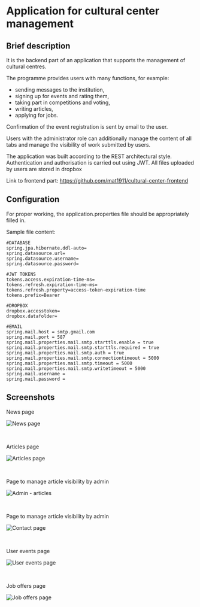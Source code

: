 # Application for cultural center management

## Brief description

It is the backend part of an application that supports the management of cultural centres. 

The programme provides users with many functions, for example:
* sending messages to the institution,
* signing up for events and rating them,
* taking part in competitions and voting,
* writing articles,
* applying for jobs.

Confirmation of the event registration is sent by email to the user.

Users with the administrator role can additionally manage the content of all tabs and manage the visibility of work submitted by users.

The application was built according to the REST architectural style. Authentication and authorisation is carried out using JWT.
All files uploaded by users are stored in dropbox

Link to frontend part: https://github.com/mat1911/cultural-center-frontend

## Configuration

For proper working, the application.properties file should be appropriately filled in.

Sample file content:

```properties
#DATABASE
spring.jpa.hibernate.ddl-auto=
spring.datasource.url=
spring.datasource.username=
spring.datasource.password=

#JWT TOKENS
tokens.access.expiration-time-ms=
tokens.refresh.expiration-time-ms=
tokens.refresh.property=access-token-expiration-time
tokens.prefix=Bearer

#DROPBOX
dropbox.accesstoken=
dropbox.datafolder=

#EMAIL
spring.mail.host = smtp.gmail.com
spring.mail.port = 587
spring.mail.properties.mail.smtp.starttls.enable = true
spring.mail.properties.mail.smtp.starttls.required = true
spring.mail.properties.mail.smtp.auth = true
spring.mail.properties.mail.smtp.connectiontimeout = 5000
spring.mail.properties.mail.smtp.timeout = 5000
spring.mail.properties.mail.smtp.writetimeout = 5000
spring.mail.username = 
spring.mail.password = 
```

## Screenshots

News page

![News page](https://drive.google.com/uc?export=view&id=1Fk-9QMW5ZUff85M22BZRLeK--vJmxlOe)

<br />

Articles page

![Articles page](https://drive.google.com/uc?export=view&id=107TcMuNdW8_fgXV4TKNRtymsUxS782Nx)

<br />

Page to manage article visibility by admin

![Admin - articles](https://drive.google.com/uc?export=view&id=13xNW6btePUjZfR7mfMLFm56gTXiGgpwP)


<br />

Page to manage article visibility by admin

![Contact page](https://drive.google.com/uc?export=view&id=1_8s_DRaqN33i73EjgxyxxzBqk6cn2FEU)


<br />

User events page

![User events page](https://drive.google.com/uc?export=view&id=1GuDRnhX0vkBd4RSX9XcLc0IUKT1W5ScC)


<br />

Job offers page

![Job offers page](https://drive.google.com/uc?export=view&id=1NfTfSFwD98JgaABA5zN948g0E3hmqTMQ)
